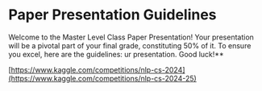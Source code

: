 # Paper Presentation Guidelines

Welcome to the Master Level Class Paper Presentation! Your presentation will be a pivotal part of your final grade, constituting 50% of it. To ensure you excel, here are the guidelines:
ur presentation. Good luck!**


[https://www.kaggle.com/competitions/nlp-cs-2024](https://www.kaggle.com/competitions/nlp-cs-2024-25)
